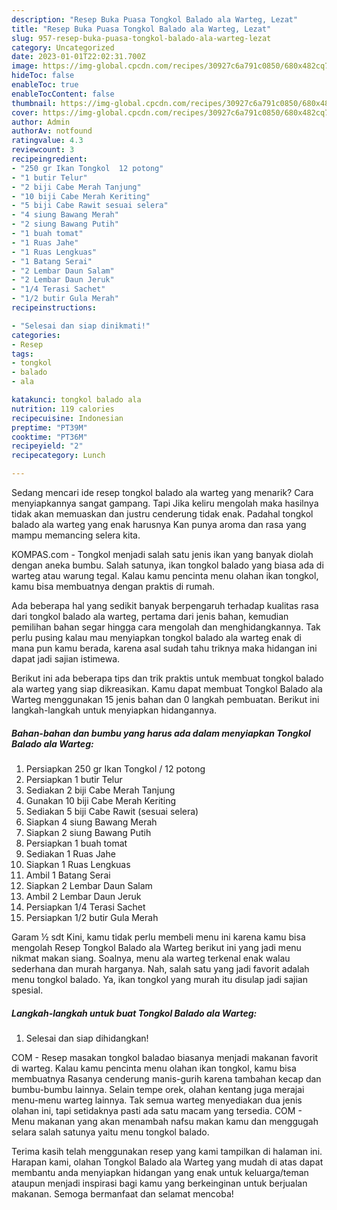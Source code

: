 ```yaml
---
description: "Resep Buka Puasa Tongkol Balado ala Warteg, Lezat"
title: "Resep Buka Puasa Tongkol Balado ala Warteg, Lezat"
slug: 957-resep-buka-puasa-tongkol-balado-ala-warteg-lezat
category: Uncategorized
date: 2023-01-01T22:02:31.700Z
image: https://img-global.cpcdn.com/recipes/30927c6a791c0850/680x482cq70/tongkol-balado-ala-warteg-foto-resep-utama.jpg
hideToc: false
enableToc: true
enableTocContent: false
thumbnail: https://img-global.cpcdn.com/recipes/30927c6a791c0850/680x482cq70/tongkol-balado-ala-warteg-foto-resep-utama.jpg
cover: https://img-global.cpcdn.com/recipes/30927c6a791c0850/680x482cq70/tongkol-balado-ala-warteg-foto-resep-utama.jpg
author: Admin
authorAv: notfound
ratingvalue: 4.3
reviewcount: 3
recipeingredient:
- "250 gr Ikan Tongkol  12 potong"
- "1 butir Telur"
- "2 biji Cabe Merah Tanjung"
- "10 biji Cabe Merah Keriting"
- "5 biji Cabe Rawit sesuai selera"
- "4 siung Bawang Merah"
- "2 siung Bawang Putih"
- "1 buah tomat"
- "1 Ruas Jahe"
- "1 Ruas Lengkuas"
- "1 Batang Serai"
- "2 Lembar Daun Salam"
- "2 Lembar Daun Jeruk"
- "1/4 Terasi Sachet"
- "1/2 butir Gula Merah"
recipeinstructions:

- "Selesai dan siap dinikmati!"
categories:
- Resep
tags:
- tongkol
- balado
- ala

katakunci: tongkol balado ala 
nutrition: 119 calories
recipecuisine: Indonesian
preptime: "PT39M"
cooktime: "PT36M"
recipeyield: "2"
recipecategory: Lunch

---
```



Sedang mencari ide resep tongkol balado ala warteg yang menarik? Cara menyiapkannya sangat gampang. Tapi Jika keliru mengolah maka hasilnya tidak akan memuaskan dan justru cenderung tidak enak. Padahal tongkol balado ala warteg yang enak harusnya Kan punya aroma dan rasa yang mampu memancing selera kita.


KOMPAS.com - Tongkol menjadi salah satu jenis ikan yang banyak diolah dengan aneka bumbu. Salah satunya, ikan tongkol balado yang biasa ada di warteg atau warung tegal. Kalau kamu pencinta menu olahan ikan tongkol, kamu bisa membuatnya dengan praktis di rumah.

Ada beberapa hal yang sedikit banyak berpengaruh terhadap kualitas rasa dari tongkol balado ala warteg, pertama dari jenis bahan, kemudian pemilihan bahan segar hingga cara mengolah dan menghidangkannya. Tak perlu pusing kalau mau menyiapkan tongkol balado ala warteg enak di mana pun kamu berada, karena asal sudah tahu triknya maka hidangan ini dapat jadi sajian istimewa.


Berikut ini ada beberapa tips dan trik praktis untuk membuat tongkol balado ala warteg yang siap dikreasikan. Kamu dapat membuat Tongkol Balado ala Warteg menggunakan 15 jenis bahan dan 0 langkah pembuatan. Berikut ini langkah-langkah untuk menyiapkan hidangannya.

<!--inarticleads1-->

##### Bahan-bahan dan bumbu yang harus ada dalam menyiapkan Tongkol Balado ala Warteg:

1. Persiapkan 250 gr Ikan Tongkol / 12 potong
1. Persiapkan 1 butir Telur
1. Sediakan 2 biji Cabe Merah Tanjung
1. Gunakan 10 biji Cabe Merah Keriting
1. Sediakan 5 biji Cabe Rawit (sesuai selera)
1. Siapkan 4 siung Bawang Merah
1. Siapkan 2 siung Bawang Putih
1. Persiapkan 1 buah tomat
1. Sediakan 1 Ruas Jahe
1. Siapkan 1 Ruas Lengkuas
1. Ambil 1 Batang Serai
1. Siapkan 2 Lembar Daun Salam
1. Ambil 2 Lembar Daun Jeruk
1. Persiapkan 1/4 Terasi Sachet
1. Persiapkan 1/2 butir Gula Merah


Garam ½ sdt Kini, kamu tidak perlu membeli menu ini karena kamu bisa mengolah Resep Tongkol Balado ala Warteg berikut ini yang jadi menu nikmat makan siang. Soalnya, menu ala warteg terkenal enak walau sederhana dan murah harganya. Nah, salah satu yang jadi favorit adalah menu tongkol balado. Ya, ikan tongkol yang murah itu disulap jadi sajian spesial. 

<!--inarticleads2-->

##### Langkah-langkah untuk buat Tongkol Balado ala Warteg:


1. Selesai dan siap dihidangkan!

COM - Resep masakan tongkol baladao biasanya menjadi makanan favorit di warteg. Kalau kamu pencinta menu olahan ikan tongkol, kamu bisa membuatnya Rasanya cenderung manis-gurih karena tambahan kecap dan bumbu-bumbu lainnya. Selain tempe orek, olahan kentang juga merajai menu-menu warteg lainnya. Tak semua warteg menyediakan dua jenis olahan ini, tapi setidaknya pasti ada satu macam yang tersedia. COM - Menu makanan yang akan menambah nafsu makan kamu dan menggugah selara salah satunya yaitu menu tongkol balado. 

Terima kasih telah menggunakan resep yang kami tampilkan di halaman ini. Harapan kami, olahan Tongkol Balado ala Warteg yang mudah di atas dapat membantu anda menyiapkan hidangan yang enak untuk keluarga/teman ataupun menjadi inspirasi bagi kamu yang berkeinginan untuk berjualan makanan. Semoga bermanfaat dan selamat mencoba!
